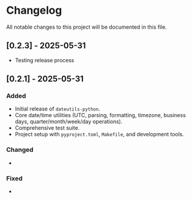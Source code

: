 # Changelog

All notable changes to this project will be documented in this file.

## [0.2.3] - 2025-05-31

- Testing release process

## [0.2.1] - 2025-05-31

### Added
- Initial release of `dateutils-python`.
- Core date/time utilities (UTC, parsing, formatting, timezone, business days, quarter/month/week/day operations).
- Comprehensive test suite.
- Project setup with `pyproject.toml`, `Makefile`, and development tools.

### Changed
-

### Fixed
-

